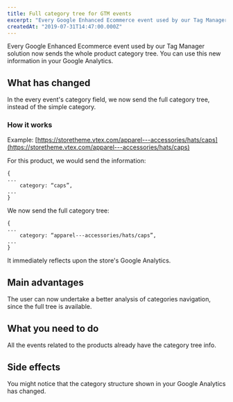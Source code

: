 ```yaml
---
title: Full category tree for GTM events
excerpt: "Every Google Enhanced Ecommerce event used by our Tag Manager solution now sends the whole product category tree."
createdAt: "2019-07-31T14:47:00.000Z"
---
```


Every Google Enhanced Ecommerce event used by our Tag Manager solution now sends the whole product category tree. You can use this new information in your Google Analytics.

## What has changed

In the every event's category field, we now send the full category tree, instead of the simple category.

### How it works

Example: [https://storetheme.vtex.com/apparel---accessories/hats/caps](https://storetheme.vtex.com/apparel---accessories/hats/caps)

For this product, we would send the information:

```
{
...
	category: “caps”,
...
}
```  
We now send the full category tree:

```
{
...
	category: “apparel---accessories/hats/caps”,
...
}
```

It immediately reflects upon the store's Google Analytics.

## Main advantages

The user can now undertake a better analysis of categories navigation, since the full tree is available.

## What you need to do

All the events related to the products already have the category tree info.

## Side effects

You might notice that the category structure shown in your Google Analytics has changed.